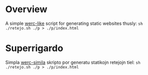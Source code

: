 # Overview

A simple [werc-like](http://werc.cat-v.org/) script for generating static websites thusly: `sh ./retejo.sh ./p > ./p/index.html`

# Superrigardo

Simpla [werc-simila](http://werc.cat-v.org/) skripto por generatu statikojn retejojn tiel: `sh ./retejo.sh ./p > ./p/index.html`
